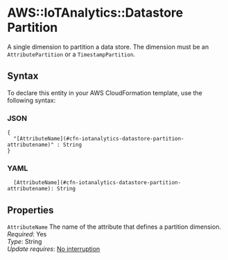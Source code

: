 # AWS::IoTAnalytics::Datastore Partition<a name="aws-properties-iotanalytics-datastore-partition"></a>

A single dimension to partition a data store\. The dimension must be an `AttributePartition` or a `TimestampPartition`\.

## Syntax<a name="aws-properties-iotanalytics-datastore-partition-syntax"></a>

To declare this entity in your AWS CloudFormation template, use the following syntax:

### JSON<a name="aws-properties-iotanalytics-datastore-partition-syntax.json"></a>

```
{
  "[AttributeName](#cfn-iotanalytics-datastore-partition-attributename)" : String
}
```

### YAML<a name="aws-properties-iotanalytics-datastore-partition-syntax.yaml"></a>

```
  [AttributeName](#cfn-iotanalytics-datastore-partition-attributename): String
```

## Properties<a name="aws-properties-iotanalytics-datastore-partition-properties"></a>

`AttributeName`  <a name="cfn-iotanalytics-datastore-partition-attributename"></a>
The name of the attribute that defines a partition dimension\.  
*Required*: Yes  
*Type*: String  
*Update requires*: [No interruption](https://docs.aws.amazon.com/AWSCloudFormation/latest/UserGuide/using-cfn-updating-stacks-update-behaviors.html#update-no-interrupt)